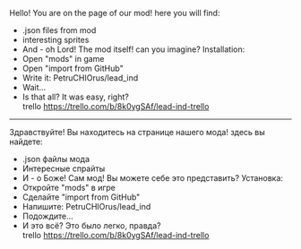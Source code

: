 Hello! You are on the page of our mod!
here you will find:
* .json files from mod
* interesting sprites
* And - oh Lord! The mod itself! can you imagine?
Installation:
* Open "mods" in game
* Open "import from GitHub"
* Write it:
 PetruCHIOrus/lead_ind
* Wait...
* Is that all? It was easy, right?<br/>
trello https://trello.com/b/8k0ygSAf/lead-ind-trello
----------------------------------
Здравствуйте!  Вы находитесь на странице нашего мода!
здесь вы найдете:
* .json файлы мода
* Интересные спрайты
* И - о Боже!  Сам мод!  Вы можете себе это представить?
 Установка:
* Откройте "mods" в игре
* Сделайте "import from GitHub"
* Напишите: PetruCHIOrus/lead_ind
* Подождите...
* И это всё?  Это было легко, правда?<br/>
trello https://trello.com/b/8k0ygSAf/lead-ind-trello
